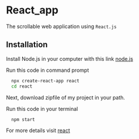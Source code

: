# React_app

The scrollable web application using `React.js`

## Installation

Install Node.js in your computer with this link [node.js](https://nodejs.org/en/)

Run this code in command prompt

```bash
  npx create-react-app react
  cd react
```

Next, download zipfile of my project in your path.

Run this code in your terminal

```bash
  npm start
```

For more details visit [react](https://reactjs.org/)
